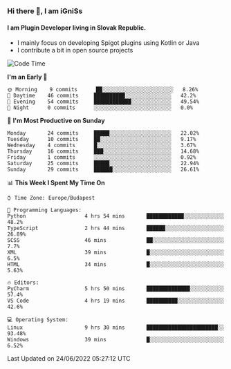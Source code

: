 ### Hi there 👋, I am iGniSs

#### I am Plugin Developer living in Slovak Republic.
- I mainly focus on developing Spigot plugins using Kotlin or Java
- I contribute a bit in open source projects

<!--START_SECTION:waka-->
![Code Time](http://img.shields.io/badge/Code%20Time-793%20hrs%203%20mins-blue)

**I'm an Early 🐤** 

```text
🌞 Morning    9 commits      ██░░░░░░░░░░░░░░░░░░░░░░░   8.26% 
🌆 Daytime    46 commits     ██████████░░░░░░░░░░░░░░░   42.2% 
🌃 Evening    54 commits     ████████████░░░░░░░░░░░░░   49.54% 
🌙 Night      0 commits      ░░░░░░░░░░░░░░░░░░░░░░░░░   0.0%

```
📅 **I'm Most Productive on Sunday** 

```text
Monday       24 commits     █████░░░░░░░░░░░░░░░░░░░░   22.02% 
Tuesday      10 commits     ██░░░░░░░░░░░░░░░░░░░░░░░   9.17% 
Wednesday    4 commits      █░░░░░░░░░░░░░░░░░░░░░░░░   3.67% 
Thursday     16 commits     ███░░░░░░░░░░░░░░░░░░░░░░   14.68% 
Friday       1 commits      ░░░░░░░░░░░░░░░░░░░░░░░░░   0.92% 
Saturday     25 commits     █████░░░░░░░░░░░░░░░░░░░░   22.94% 
Sunday       29 commits     ██████░░░░░░░░░░░░░░░░░░░   26.61%

```


📊 **This Week I Spent My Time On** 

```text
⌚︎ Time Zone: Europe/Budapest

💬 Programming Languages: 
Python                   4 hrs 54 mins       ████████████░░░░░░░░░░░░░   48.2% 
TypeScript               2 hrs 44 mins       ██████░░░░░░░░░░░░░░░░░░░   26.89% 
SCSS                     46 mins             ██░░░░░░░░░░░░░░░░░░░░░░░   7.7% 
XML                      39 mins             █░░░░░░░░░░░░░░░░░░░░░░░░   6.5% 
HTML                     34 mins             █░░░░░░░░░░░░░░░░░░░░░░░░   5.63%

🔥 Editors: 
PyCharm                  5 hrs 50 mins       ██████████████░░░░░░░░░░░   57.4% 
VS Code                  4 hrs 19 mins       ██████████░░░░░░░░░░░░░░░   42.6%

💻 Operating System: 
Linux                    9 hrs 30 mins       ███████████████████████░░   93.48% 
Windows                  39 mins             █░░░░░░░░░░░░░░░░░░░░░░░░   6.52%

```


 Last Updated on 24/06/2022 05:27:12 UTC
<!--END_SECTION:waka-->
